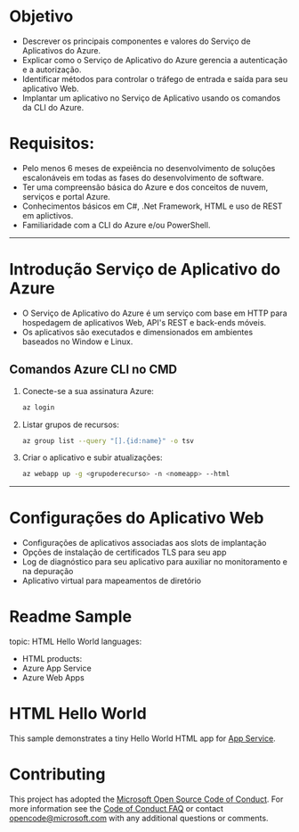 # Objetivo

- Descrever os principais componentes e valores do Serviço de Aplicativos do Azure.
- Explicar como o Serviço de Aplicativo do Azure gerencia a autenticação e a autorização.
- Identificar métodos para controlar o tráfego de entrada e saída para seu aplicativo Web.
- Implantar um aplicativo no Serviço de Aplicativo usando os comandos da CLI do Azure.

# Requisitos:

 - Pelo menos 6 meses de expeiência no desenvolvimento de soluções escalonáveis em todas as fases do desenvolvimento de software.
 - Ter uma compreensão básica do Azure e dos conceitos de nuvem, serviços e portal Azure.
 - Conhecimentos básicos em C#, .Net Framework, HTML e uso de REST em aplictivos.
 - Familiaridade com a CLI do Azure e/ou PowerShell.

---

# Introdução Serviço de Aplicativo do Azure

- O Serviço de Aplicativo do Azure é um serviço com base em HTTP para hospedagem de aplicativos Web, API's REST e back-ends móveis.
- Os aplicativos são executados e dimensionados em ambientes baseados no Window e Linux.

## Comandos Azure CLI no CMD

1. Conecte-se a sua assinatura Azure:
    ```sh
    az login
    ```
2. Listar grupos de recursos:
    ```sh
    az group list --query "[].{id:name}" -o tsv
    ```
3. Criar o aplicativo e subir atualizações:
    ```sh
    az webapp up -g <grupoderecurso> -n <nomeapp> --html
    ```
---

# Configurações do Aplicativo Web

- Configurações de aplicativos associadas aos slots de implantação
- Opções de instalação de certificados TLS para seu app
- Log de diagnóstico para seu aplicativo para auxiliar no monitoramento e na depuração
- Aplicativo virtual para mapeamentos de diretório

# Readme Sample

topic: HTML Hello World
languages:
  - HTML
products:
  - Azure App Service
  - Azure Web Apps

# HTML Hello World

This sample demonstrates a tiny Hello World HTML app for [App Service](https://docs.microsoft.com/azure/app-service).

# Contributing

This project has adopted the [Microsoft Open Source Code of Conduct](https://opensource.microsoft.com/codeofconduct/). For more information see the [Code of Conduct FAQ](https://opensource.microsoft.com/codeofconduct/faq/) or contact [opencode@microsoft.com](mailto:opencode@microsoft.com) with any additional questions or comments.